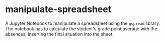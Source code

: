 # manipulate-spreadsheet
 A Jupyter Notebook to manipulate a spreadsheet using the `gspread` library. The notebook has to calculate the student's grade point average with the absences, inserting the final situation into the sheet.

